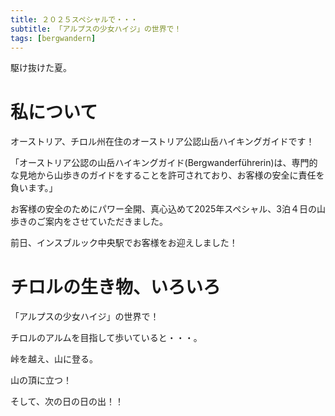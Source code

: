 ```yaml
---
title: ２０２５スペシャルで・・・
subtitle: 「アルプスの少女ハイジ」の世界で！
tags: [bergwandern]
---
```


駆け抜けた夏。

# 私について

オーストリア、チロル州在住のオーストリア公認山岳ハイキングガイドです！

「オーストリア公認の山岳ハイキングガイド(Bergwanderführerin)は、専門的な見地から山歩きのガイドをすることを許可されており、お客様の安全に責任を負います。」

お客様の安全のためにパワー全開、真心込めて2025年スペシャル、3泊４日の山歩きのご案内をさせていただきました。

前日、インスブルック中央駅でお客様をお迎えしました！


# チロルの生き物、いろいろ

「アルプスの少女ハイジ」の世界で！

チロルのアルムを目指して歩いていると・・・。





峠を越え、山に登る。

山の頂に立つ！

そして、次の日の日の出！！
